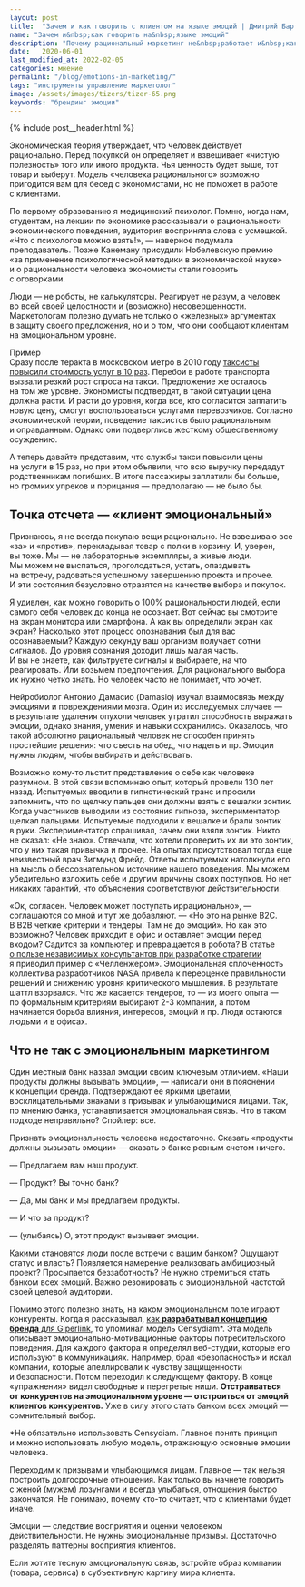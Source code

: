 ```yaml
---
layout: post
title:  "Зачем и как говорить с клиентом на языке эмоций | Дмитрий Бартошевич"
name: "Зачем и&nbsp;как говорить на&nbsp;языке эмоций"
description: "Почему рациональный маркетинг не&nbsp;работает и&nbsp;как правильно маркетологам взывать к&nbsp;эмоциям клиентов."
date:   2020-06-01
last_modified_at: 2022-02-05
categories: мнение
permalink: "/blog/emotions-in-marketing/"
tags: "инструменты управление маркетолог"
image: /assets/images/tizers/tizer-65.png
keywords: "брендинг эмоции"
---
```


{% include post__header.html %} 

<p>Экономическая теория утверждает, что человек действует рационально. Перед покупкой он&nbsp;определяет и&nbsp;взвешивает «чистую полезность» того или иного продукта. Чья ценность будет выше, тот товар и&nbsp;выберут. Модель «человека рационального» возможно пригодится вам для бесед с&nbsp;экономистами, но&nbsp;не&nbsp;поможет в&nbsp;работе с&nbsp;клиентами.</p>
<p>По&nbsp;первому образованию я&nbsp;медицинский психолог. Помню, когда нам, студентам, на&nbsp;лекции по&nbsp;экономике рассказывали о&nbsp;рациональности экономического поведения, аудитория восприняла слова с&nbsp;усмешкой. «Что с&nbsp;психологов можно взять!»,&nbsp;— наверное подумала преподаватель. Позже Канеману присудили Нобелевскую премию «за&nbsp;применение психологической методики в&nbsp;экономической науке» и&nbsp;о&nbsp;рациональности человека экономисты стали говорить с&nbsp;оговорками.</p>
<p>Люди&nbsp;— не&nbsp;роботы, не&nbsp;калькуляторы. Реагирует не&nbsp;разум, а&nbsp;человек во&nbsp;всей своей целостности&nbsp;и (возможно) несовершенности. Маркетологам полезно думать не&nbsp;только о&nbsp;«железных» аргументах в&nbsp;защиту своего предложения, но&nbsp;и&nbsp;о&nbsp;том, что они сообщают клиентам на&nbsp;эмоциональном уровне.</p>

<div class="italic additive-spacing">
<p><span class="bold">Пример</span><br>Сразу после теракта в&nbsp;московском метро в&nbsp;2010 году <a class="link" href="https://korrespondent.net/world/russia/1061500-smi-taksisty-v-centre-moskvy-v-10-raz-podnyali-ceny">таксисты повысили стоимость услуг в&nbsp;10&nbsp;раз</a>. Перебои в&nbsp;работе транспорта вызвали резкий рост спроса на&nbsp;такси. Предложение&nbsp;же осталось на&nbsp;том&nbsp;же уровне. Экономисты подтвердят, в&nbsp;такой ситуации цена должна расти. И&nbsp;расти до&nbsp;уровня, когда все, кто согласится заплатить новую цену, смогут воспользоваться услугами перевозчиков. Согласно экономической теории, поведение таксистов было рациональным и&nbsp;оправданным. Однако они подверглись жесткому общественному осуждению. </p>
<p>А&nbsp;теперь давайте представим, что службы такси повысили цены на&nbsp;услуги в&nbsp;15&nbsp;раз, но&nbsp;при этом объявили, что всю выручку передадут родственникам погибших. В&nbsp;итоге пассажиры заплатили&nbsp;бы больше, но&nbsp;громких упреков и&nbsp;порицания&nbsp;— предполагаю&nbsp;— не&nbsp;было&nbsp;бы.</p>
</div>

<section class="row-gap--m">
<h2 class="section__title h1 bold ">Точка отсчета&nbsp;— «клиент эмоциональный»</h2>
<p>Признаюсь, я&nbsp;не&nbsp;всегда покупаю вещи рационально. Не&nbsp;взвешиваю все «за» и&nbsp;«против», перекладывая товар с&nbsp;полки в&nbsp;корзину. И, уверен, вы&nbsp;тоже. Мы&nbsp;— не&nbsp;лабораторные экземпляры, а&nbsp;живые люди. Мы&nbsp;можем не&nbsp;выспаться, проголодаться, устать, опаздывать на&nbsp;встречу, радоваться успешному завершению проекта и&nbsp;прочее. И&nbsp;эти состояния безусловно отразятся на&nbsp;качестве выбора и&nbsp;покупок.</p>
<p>Я&nbsp;удивлен, как можно говорить о&nbsp;100% рациональности людей, если самого себя человек до&nbsp;конца не&nbsp;осознает. Вот сейчас вы&nbsp;смотрите на&nbsp;экран монитора или смартфона. А&nbsp;как вы&nbsp;определили экран как экран? Насколько этот процесс опознавания был для вас осознаваемым? Каждую секунду ваш организм получает сотни сигналов. До&nbsp;уровня сознания доходит лишь малая часть. И&nbsp;вы&nbsp;не&nbsp;знаете, как фильтруете сигналы и&nbsp;выбираете, на&nbsp;что реагировать. Или возьмем предпочтения. Для рационального выбора их&nbsp;нужно четко знать. Но&nbsp;человек часто не&nbsp;понимает, что хочет.</p>
<p>Нейробиолог Антонио Дамасио (Damasio) изучал взаимосвязь между эмоциями и&nbsp;повреждениями мозга. Один из&nbsp;исследуемых случаев&nbsp;&mdash; в&nbsp;результате удаления опухоли человек утратил способность выражать эмоции, однако знания, умения и&nbsp;навыки сохранились. Оказалось, что такой абсолютно рациональный человек не&nbsp;способен принять простейшие решения: что съесть на&nbsp;обед, что надеть и&nbsp;пр. Эмоции нужны людям, чтобы выбирать и&nbsp;действовать.</p>
<p>Возможно кому-то льстит представление о&nbsp;себе как человеке разумном. В&nbsp;этой связи вспоминаю опыт, который провели 130 лет назад. Испытуемых вводили в&nbsp;гипнотический транс и&nbsp;просили запомнить, что по&nbsp;щелчку пальцев они должны взять с&nbsp;вешалки зонтик. Когда участников выводили из&nbsp;состояния гипноза, экспериментатор щелкал пальцами. Испытуемые подходили к&nbsp;вешалке и&nbsp;брали зонтик в&nbsp;руки. Экспериментатор спрашивал, зачем они взяли зонтик. Никто не&nbsp;сказал: «Не&nbsp;знаю». Отвечали, что хотели проверить их&nbsp;ли это зонтик, что у&nbsp;них такая привычка и&nbsp;прочее. На&nbsp;опытах присутствовал тогда еще неизвестный врач Зигмунд Фрейд. Ответы испытуемых натолкнули его на&nbsp;мысль о&nbsp;бессознательном источнике нашего поведения. Мы&nbsp;можем убедительно изложить себе и&nbsp;другим причины своих поступков. Но&nbsp;нет никаких гарантий, что объяснения соответствуют действительности.</p>
<p>«Ок, согласен. Человек может поступать иррационально»,&nbsp;— соглашаются со&nbsp;мной и&nbsp;тут&nbsp;же добавляют. —&nbsp;«Но&nbsp;это на&nbsp;рынке B2C. В&nbsp;B2B четкие критерии и&nbsp;тендеры. Там не&nbsp;до&nbsp;эмоций». Но&nbsp;как это возможно? Человек приходит в&nbsp;офис и&nbsp;оставляет эмоции перед входом? Садится за&nbsp;компьютер и&nbsp;превращается в&nbsp;робота? В&nbsp;статье <a class="link" href="/blog/razrabotka-marketingovoj-strategii/">о&nbsp;пользе независимых консультантов при разработке стратегии</a> я&nbsp;приводил пример с&nbsp;«Челленжером». Эмоциональная сплоченность коллектива разработчиков NASA привела к&nbsp;переоценке правильности решений и&nbsp;снижению уровня критического мышления. В&nbsp;результате шаттл взорвался. Что&nbsp;же касается тендеров, то&nbsp;— из&nbsp;моего опыта&nbsp;— по&nbsp;формальным критериям выбирают <span class="noperenos">2-3 компании,</span> а&nbsp;потом начинается борьба влияния, интересов, эмоций и&nbsp;пр. Люди остаются людьми и&nbsp;в&nbsp;офисах.</p>
</section>


<section class="row-gap--m">
<h2 class="section__title h1 bold ">Что не&nbsp;так с&nbsp;эмоциональным маркетингом</h2>
<p>Один местный банк назвал эмоции своим ключевым отличием. «Наши продукты должны вызывать эмоции»,&nbsp;— написали они в&nbsp;пояснении к&nbsp;концепции бренда. Подтверждают ее&nbsp;яркими цветами, восклицательными знаками в&nbsp;призывах и&nbsp;улыбающимися лицами. Так, по&nbsp;мнению банка, устанавливается эмоциональная связь. Что в&nbsp;таком подходе неправильно? Спойлер: все.</p>
<p>Признать эмоциональность человека недостаточно. Сказать «продукты должны вызывать эмоции»&nbsp;— сказать о&nbsp;банке ровным счетом ничего.</p>
<div class="extract"> 
	<p>—&nbsp;Предлагаем вам наш продукт. </p>
	<p>—&nbsp;Продукт? Вы&nbsp;точно банк? </p>
	<p>—&nbsp;Да, мы&nbsp;банк и&nbsp;мы&nbsp;предлагаем продукты.</p>
	<p>—&nbsp;И&nbsp;что за&nbsp;продукт? </p>
	<p>—&nbsp;(улыбаясь) О, этот продукт вызывает эмоции.</p>
 </div>
<p>Какими становятся люди после встречи с&nbsp;вашим банком? Ощущают статус и&nbsp;власть? Появляется намерение реализовать амбициозный проект? Просыпается беззаботность? Не&nbsp;нужно стремиться стать банком всех эмоций. Важно резонировать с&nbsp;эмоциональной частотой своей целевой аудитории.</p>
<div class="with-side row-gap--m">
<p>Помимо этого полезно знать, на&nbsp;каком эмоциональном поле играют конкуренты. Когда я&nbsp;рассказывал, <a class="link" href="/blog/brand-giperlink/">как <strong>разрабатывал концепцию бренда</strong> для Giperlink</a>, то&nbsp;упоминал модель Censydiam*. Эта модель описывает эмоционально-мотивационные факторы потребительского поведения. Для каждого фактора я&nbsp;определял веб-студии, которые его используют в&nbsp;коммуникациях. Например, брал «безопасность» и&nbsp;искал компании, которые апеллировали к&nbsp;чувству защищенности и&nbsp;безопасности. Потом переходил к&nbsp;следующему фактору. В&nbsp;конце «упражнения» видел свободные и&nbsp;перегретые ниши. <strong>Отстраиваться от&nbsp;конкурентов на&nbsp;эмоциональном уровне&nbsp;— отстроиться от&nbsp;эмоций клиентов конкурентов.</strong> Уже в&nbsp;силу этого стать банком всех эмоций&nbsp;— сомнительный выбор.</p>
<aside class="side">
<p>*Не&nbsp;обязательно использовать Censydiam. Главное понять принцип и&nbsp;можно использовать любую модель, отражающую основные эмоции человека.</p>
</aside>
</div>
<p>Переходим к&nbsp;призывам и&nbsp;улыбающимся лицам. Главное&nbsp;— так нельзя построить долгосрочные отношения. Как только вы&nbsp;начнете говорить с&nbsp;женой (мужем) лозунгами и&nbsp;всегда улыбаться, отношения быстро закончатся. Не&nbsp;понимаю, почему кто-то считает, что с&nbsp;клиентами будет иначе.</p>
<p>Эмоции&nbsp;— следствие восприятия и&nbsp;оценки человеком действительности. Не&nbsp;нужны эмоциональные призывы. Достаточно разделять паттерны восприятия клиентов. </p>
<div class="post__note h2">Если хотите тесную эмоциональную связь, встройте образ компании (товара, сервиса) в&nbsp;субъективную картину мира клиента. </div>
</section>